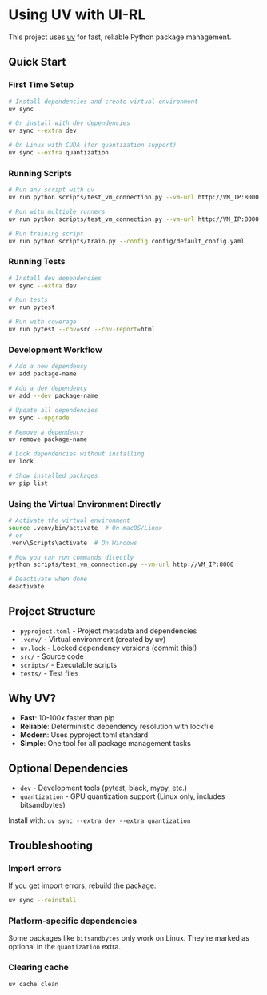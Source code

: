 # Using UV with UI-RL

This project uses [uv](https://docs.astral.sh/uv/) for fast, reliable Python package management.

## Quick Start

### First Time Setup

```bash
# Install dependencies and create virtual environment
uv sync

# Or install with dev dependencies
uv sync --extra dev

# On Linux with CUDA (for quantization support)
uv sync --extra quantization
```

### Running Scripts

```bash
# Run any script with uv
uv run python scripts/test_vm_connection.py --vm-url http://VM_IP:8000

# Run with multiple runners
uv run python scripts/test_vm_connection.py --vm-url http://VM_IP:8000 --num-runners 3

# Run training script
uv run python scripts/train.py --config config/default_config.yaml
```

### Running Tests

```bash
# Install dev dependencies
uv sync --extra dev

# Run tests
uv run pytest

# Run with coverage
uv run pytest --cov=src --cov-report=html
```

### Development Workflow

```bash
# Add a new dependency
uv add package-name

# Add a dev dependency
uv add --dev package-name

# Update all dependencies
uv sync --upgrade

# Remove a dependency
uv remove package-name

# Lock dependencies without installing
uv lock

# Show installed packages
uv pip list
```

### Using the Virtual Environment Directly

```bash
# Activate the virtual environment
source .venv/bin/activate  # On macOS/Linux
# or
.venv\Scripts\activate  # On Windows

# Now you can run commands directly
python scripts/test_vm_connection.py --vm-url http://VM_IP:8000

# Deactivate when done
deactivate
```

## Project Structure

- `pyproject.toml` - Project metadata and dependencies
- `.venv/` - Virtual environment (created by uv)
- `uv.lock` - Locked dependency versions (commit this!)
- `src/` - Source code
- `scripts/` - Executable scripts
- `tests/` - Test files

## Why UV?

- **Fast**: 10-100x faster than pip
- **Reliable**: Deterministic dependency resolution with lockfile
- **Modern**: Uses pyproject.toml standard
- **Simple**: One tool for all package management tasks

## Optional Dependencies

- `dev` - Development tools (pytest, black, mypy, etc.)
- `quantization` - GPU quantization support (Linux only, includes bitsandbytes)

Install with: `uv sync --extra dev --extra quantization`

## Troubleshooting

### Import errors
If you get import errors, rebuild the package:
```bash
uv sync --reinstall
```

### Platform-specific dependencies
Some packages like `bitsandbytes` only work on Linux. They're marked as optional in the `quantization` extra.

### Clearing cache
```bash
uv cache clean
```
